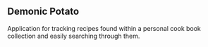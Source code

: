 ## Demonic Potato

Application for tracking recipes found within a personal cook book collection and easily searching through them.
